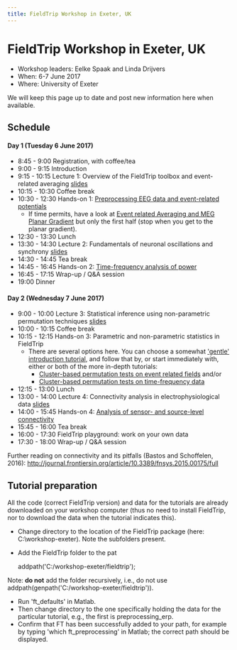 ```yaml
---
title: FieldTrip Workshop in Exeter, UK
---
```


# FieldTrip Workshop in Exeter, UK

- Workshop leaders: Eelke Spaak and Linda Drijvers
- When: 6-7 June 2017
- Where: University of Exeter

We will keep this page up to date and post new information here when available.

## Schedule

#### Day 1 (Tuesday 6 June 2017)

- 8:45 - 9:00 Registration, with coffee/tea
- 9:00 - 9:15 Introduction
- 9:15 - 10:15 Lecture 1: Overview of the FieldTrip toolbox and event-related averaging [slides](https://www.dropbox.com/s/m0zgsq05a0orwzr/1_intro_and_preprocessing_Linda.pptx?dl=0)
- 10:15 - 10:30 Coffee break
- 10:30 - 12:30 Hands-on 1: [Preprocessing EEG data and event-related potentials](/tutorial/preprocessing_erp)
  - If time permits, have a look at [Event related Averaging and MEG Planar Gradient](/tutorial/eventrelatedaveraging) but only the first half (stop when you get to the planar gradient).
- 12:30 - 13:30 Lunch
- 13:30 - 14:30 Lecture 2: Fundamentals of neuronal oscillations and synchrony [slides](https://www.dropbox.com/s/iou7x06h0xff5jh/2_frequency_oscillations_Eelke.pptx?dl=0)
- 14:30 - 14:45 Tea break
- 14:45 - 16:45 Hands-on 2: [Time-frequency analysis of power](/tutorial/timefrequencyanalysis)
- 16:45 - 17:15 Wrap-up / Q&A session
- 19:00 Dinner

#### Day 2 (Wednesday 7 June 2017)

- 9:00 - 10:00 Lecture 3: Statistical inference using non-parametric permutation techniques [slides](https://www.dropbox.com/s/ah8kp2tejegza6u/3.%20cluster%20statistics%20%28Eelke%29.pptx?dl=0)
- 10:00 - 10:15 Coffee break
- 10:15 - 12:15 Hands-on 3: Parametric and non-parametric statistics in FieldTrip
  - There are several options here. You can choose a somewhat ['gentle' introduction tutorial](/tutorial/eventrelatedstatistics), and follow that by, or start immediately with, either or both of the more in-depth tutorials:
    - [Cluster-based permutation tests on event related fields](/tutorial/cluster_permutation_timelock) and/or
    - [Cluster-based permutation tests on time-frequency data](/tutorial/cluster_permutation_freq)
- 12:15 - 13:00 Lunch
- 13:00 - 14:00 Lecture 4: Connectivity analysis in electrophysiological data [slides](https://www.dropbox.com/s/0ckwxqk856ra6q3/4.%20connectivity%20analysis%20%28Eelke%29.pptx?dl=0)
- 14:00 - 15:45 Hands-on 4: [Analysis of sensor- and source-level connectivity](/tutorial/connectivity)
- 15:45 - 16:00 Tea break
- 16:00 - 17:30 FieldTrip playground: work on your own data
- 17:30 - 18:00 Wrap-up / Q&A session

Further reading on connectivity and its pitfalls (Bastos and Schoffelen, 2016): <http://journal.frontiersin.org/article/10.3389/fnsys.2015.00175/full>

## Tutorial preparation

All the code (correct FieldTrip version) and data for the tutorials are already downloaded on your workshop computer (thus no need to install FieldTrip, nor to download the data when the tutorial indicates this).

- Change directory to the location of the FieldTrip package (here: C:\\workshop-exeter). Note the subfolders present.
- Add the FieldTrip folder to the pat

  addpath('C:/workshop-exeter/fieldtrip');

Note: **do not** add the folder recursively, i.e., do not use addpath(genpath('C:/workshop-exeter/fieldtrip')).

- Run 'ft_defaults' in Matlab.
- Then change directory to the one specifically holding the data for the particular tutorial, e.g., the first is preprocessing_erp.
- Confirm that FT has been successfully added to your path, for example by typing 'which ft_preprocessing' in Matlab; the correct path should be displayed.

